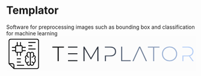 # Templator
Software for preprocessing images such as bounding box and classification for machine learning  
![Templator Icon](./static//Templator.png)
